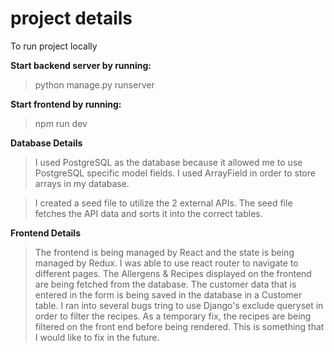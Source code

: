 # project details
To run project locally

**Start backend server by running:**
>python manage.py runserver

**Start frontend by running:**
>npm run dev


**Database Details**
>I used PostgreSQL as the database because it allowed me to use PostgreSQL specific model fields. I used ArrayField in order to store arrays in my database.

>I created a seed file to utilize the 2 external APIs. The seed file fetches the API data and sorts it into the correct tables.

**Frontend Details**
>The frontend is being managed by React and the state is being managed by Redux. I was able to use react router to navigate to different pages.
>The Allergens & Recipes displayed on the frontend are being fetched from the database. The customer data that is entered in the form is being saved in the database in a Customer table. I ran into several bugs tring to use Django's exclude queryset in order to filter the recipes. As a temporary fix, the recipes are being filtered on the front end before being rendered. This is something that I would like to fix in the future.


